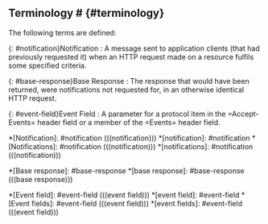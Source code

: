 ## Terminology # {#terminology}

The following terms are defined:

{: #notification}Notification
: A message sent to application clients (that had previously requested it) when an HTTP request made on a resource fulfils some specified criteria.

{: #base-response}Base Response
: The response that would have been returned, were notifications not requested for, in an otherwise identical HTTP request.

{: #event-field}Event Field
: A parameter for a protocol item in the =Accept-Events= header field or a member of the =Events= header field.

*[Notification]: #notification (((notification)))
*[notification]: #notification
*[Notifications]: #notification (((notification)))
*[notifications]: #notification (((notification)))

*[Base response]: #base-response
*[base response]: #base-response (((base response)))

*[Event field]: #event-field (((event field)))
*[event field]: #event-field
*[Event fields]: #event-field (((event field)))
*[event fields]: #event-field (((event field)))
